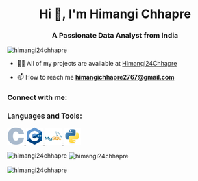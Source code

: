 <h1 align="center">Hi 👋, I'm Himangi Chhapre</h1>
<h3 align="center">A Passionate Data Analyst from India</h3>

<p align="left"> <img src="https://komarev.com/ghpvc/?username=himangi24chhapre&label=Profile%20views&color=0e75b6&style=flat" alt="himangi24chhapre" /> </p>

- 👨‍💻 All of my projects are available at [Himangi24Chhapre](Himangi24Chhapre)

- 📫 How to reach me **himangichhapre2767@gmail.com**

<h3 align="left">Connect with me:</h3>
<p align="left">
</p>

<h3 align="left">Languages and Tools:</h3>
<p align="left"> <a href="https://www.cprogramming.com/" target="_blank" rel="noreferrer"> <img src="https://raw.githubusercontent.com/devicons/devicon/master/icons/c/c-original.svg" alt="c" width="40" height="40"/> </a> <a href="https://www.w3schools.com/cpp/" target="_blank" rel="noreferrer"> <img src="https://raw.githubusercontent.com/devicons/devicon/master/icons/cplusplus/cplusplus-original.svg" alt="cplusplus" width="40" height="40"/> </a> <a href="https://www.mysql.com/" target="_blank" rel="noreferrer"> <img src="https://raw.githubusercontent.com/devicons/devicon/master/icons/mysql/mysql-original-wordmark.svg" alt="mysql" width="40" height="40"/> </a> <a href="https://www.python.org" target="_blank" rel="noreferrer"> <img src="https://raw.githubusercontent.com/devicons/devicon/master/icons/python/python-original.svg" alt="python" width="40" height="40"/> </a> </p>

<p><img align="left" src="https://github-readme-stats.vercel.app/api/top-langs?username=himangi24chhapre&show_icons=true&locale=en&layout=compact" alt="himangi24chhapre" /></p>

<p>&nbsp;<img align="center" src="https://github-readme-stats.vercel.app/api?username=himangi24chhapre&show_icons=true&locale=en" alt="himangi24chhapre" /></p>

<p><img align="center" src="https://github-readme-streak-stats.herokuapp.com/?user=himangi24chhapre&" alt="himangi24chhapre" /></p>

